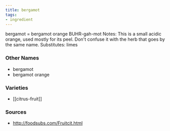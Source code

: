 ```yaml
---
title: bergamot
tags:
- ingredient
---
```

bergamot = bergamot orange BUHR-gah-mot Notes: This is a small acidic orange, used mostly for its peel. Don't confuse it with the herb that goes by the same name. Substitutes: limes

### Other Names

* bergamot
* bergamot orange

### Varieties

* [[citrus-fruit]]

### Sources
* http://foodsubs.com/Fruitcit.html
